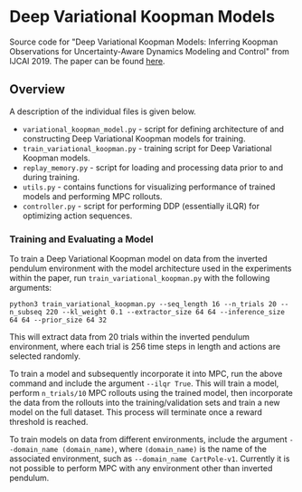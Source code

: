 # Deep Variational Koopman Models
Source code for "Deep Variational Koopman Models: Inferring Koopman Observations for Uncertainty-Aware Dynamics Modeling and Control" from IJCAI 2019. The paper can be found [here](https://arxiv.org/pdf/1902.09742.pdf).

## Overview
A description of the individual files is given below.
* ```variational_koopman_model.py``` - script for defining architecture of and constructing Deep Variational Koopman models for training.
* ```train_variational_koopman.py``` - training script for Deep Variational Koopman models.
* ```replay_memory.py``` - script for loading and processing data prior to and during training.
* ```utils.py``` - contains functions for visualizing performance of trained models and performing MPC rollouts.
* ```controller.py``` - script for performing DDP (essentially iLQR) for optimizing action sequences.

### Training and Evaluating a Model
To train a Deep Variational Koopman model on data from the inverted pendulum environment with the model architecture used in the experiments within the paper, run ```train_variational_koopman.py``` with the following arguments:

```python3 train_variational_koopman.py --seq_length 16 --n_trials 20 --n_subseq 220 --kl_weight 0.1 --extractor_size 64 64 --inference_size 64 64 --prior_size 64 32```

This will extract data from 20 trials within the inverted pendulum environment, where each trial is 256 time steps in length and actions are selected randomly. 

To train a model and subsequently incorporate it into MPC, run the above command and include the argument ```--ilqr True```. This will train a model, perform ```n_trials/10``` MPC rollouts using the trained model, then incorporate the data from the rollouts into the training/validation sets and train a new model on the full dataset. This process will terminate once a reward threshold is reached.

To train models on data from different environments, include the argument ```--domain_name (domain_name)```, where ```(domain_name)``` is the name of the associated environment, such as ```--domain_name CartPole-v1```. Currently it is not possible to perform MPC with any environment other than inverted pendulum.
